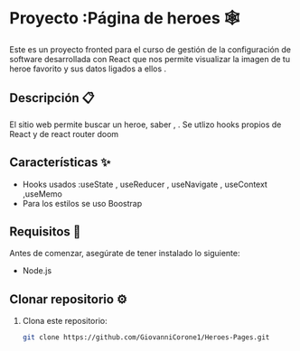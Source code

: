 # Proyecto :Página de heroes 🕸️

Este es un proyecto fronted para el curso de gestión de la configuración de software desarrollada con React que nos permite visualizar la imagen de tu heroe favorito y sus datos ligados a ellos . 

## Descripción 📋

El sitio web permite buscar un heroe, saber , .
Se utlizo hooks propios de React y de react router doom

## Características ✨

- Hooks usados :useState , useReducer , useNavigate , useContext ,useMemo
- Para los estilos se uso Boostrap

## Requisitos 🔧

Antes de comenzar, asegúrate de tener instalado lo siguiente:

- Node.js

## Clonar repositorio ⚙️

1. Clona este repositorio:

   ```bash
   git clone https://github.com/GiovanniCorone1/Heroes-Pages.git
